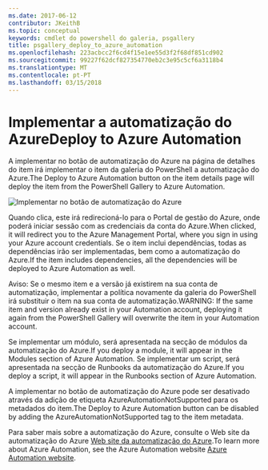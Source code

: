 ```yaml
---
ms.date: 2017-06-12
contributor: JKeithB
ms.topic: conceptual
keywords: cmdlet do powershell do galeria, psgallery
title: psgallery_deploy_to_azure_automation
ms.openlocfilehash: 223acbcc2f6cd4f15e1ee55d3f2f68df851cd902
ms.sourcegitcommit: 99227f62dcf827354770eb2c3e95c5cf6a3118b4
ms.translationtype: MT
ms.contentlocale: pt-PT
ms.lasthandoff: 03/15/2018
---
```

<a name="deploy-to-azure-automation"></a><span data-ttu-id="73a63-103">Implementar a automatização do Azure</span><span class="sxs-lookup"><span data-stu-id="73a63-103">Deploy to Azure Automation</span></span>
===========================

<span data-ttu-id="73a63-104">A implementar no botão de automatização do Azure na página de detalhes do item irá implementar o item da galeria do PowerShell a automatização do Azure.</span><span class="sxs-lookup"><span data-stu-id="73a63-104">The Deploy to Azure Automation button on the item details page will deploy the item from the PowerShell Gallery to Azure Automation.</span></span>

![Implementar no botão de automatização do Azure](Images/DeployToAzureAutomationButton.png)

<span data-ttu-id="73a63-106">Quando clica, este irá redirecioná-lo para o Portal de gestão do Azure, onde poderá iniciar sessão com as credenciais da conta do Azure.</span><span class="sxs-lookup"><span data-stu-id="73a63-106">When clicked, it will redirect you to the Azure Management Portal, where you sign in using your Azure account credentials.</span></span>
<span data-ttu-id="73a63-107">Se o item inclui dependências, todas as dependências irão ser implementadas, bem como a automatização do Azure.</span><span class="sxs-lookup"><span data-stu-id="73a63-107">If the item includes dependencies, all the dependencies will be deployed to Azure Automation as well.</span></span>

<span data-ttu-id="73a63-108">Aviso: Se o mesmo item e a versão já existirem na sua conta de automatização, implementar a política novamente da galeria do PowerShell irá substituir o item na sua conta de automatização.</span><span class="sxs-lookup"><span data-stu-id="73a63-108">WARNING:  If the same item and version already exist in your Automation account, deploying it again from the PowerShell Gallery will overwrite the item in your Automation account.</span></span>

<span data-ttu-id="73a63-109">Se implementar um módulo, será apresentada na secção de módulos da automatização do Azure.</span><span class="sxs-lookup"><span data-stu-id="73a63-109">If you deploy a module, it will appear in the Modules section of Azure Automation.</span></span>  <span data-ttu-id="73a63-110">Se implementar um script, será apresentada na secção de Runbooks da automatização do Azure.</span><span class="sxs-lookup"><span data-stu-id="73a63-110">If you deploy a script, it will appear in the Runbooks section of Azure Automation.</span></span>

<span data-ttu-id="73a63-111">A implementar no botão de automatização do Azure pode ser desativado através da adição de etiqueta AzureAutomationNotSupported para os metadados do item.</span><span class="sxs-lookup"><span data-stu-id="73a63-111">The Deploy to Azure Automation button can be disabled by adding the AzureAutomationNotSupported tag to the item metadata.</span></span>

<span data-ttu-id="73a63-112">Para saber mais sobre a automatização do Azure, consulte o Web site da automatização do Azure [Web site da automatização do Azure](http://azure.microsoft.com/services/automation/).</span><span class="sxs-lookup"><span data-stu-id="73a63-112">To learn more about Azure Automation, see the Azure Automation website [Azure Automation website](http://azure.microsoft.com/services/automation/).</span></span>

